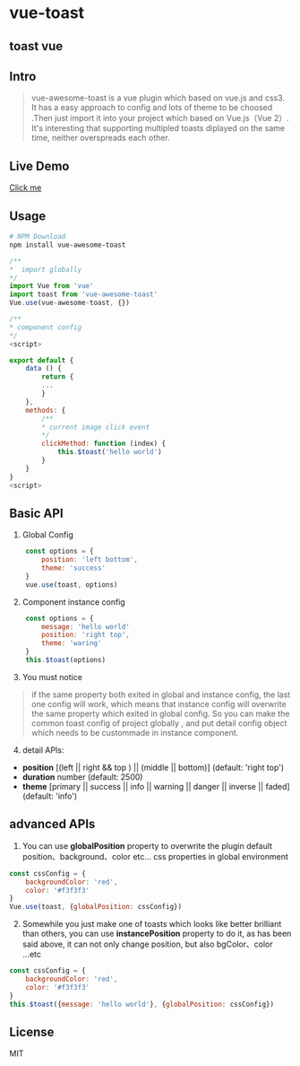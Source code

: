 # vue-toast

 toast vue
---

## Intro
> vue-awesome-toast is a vue plugin which based on vue.js and css3. It has a easy approach to config and lots of theme to be choosed .Then just import it into your project which based on Vue.js（Vue 2）.
It's interesting that supporting multipled toasts diplayed on the same time, neither overspreads each other.

## Live Demo
[Click me](https://wxhthx.github.io/vue-toast/ "vue-awesome-toast") 

## Usage
```bash
# NPM Download
npm install vue-awesome-toast
```

```javascript
/**
*  import globally
*/
import Vue from 'vue'
import toast from 'vue-awesome-toast'
Vue.use(vue-awesome-toast, {})
```

```javascript
/**
* component config
*/
<script>

export default {
    data () {
        return {
        ...
        }
    },
    methods: {
        /**
        * current image click event
        */
        clickMethod: function (index) {
            this.$toast('hello world')
        }
    }
}
<script>
```

## Basic API
1. Global Config
```javascript
    const options = {
        position: 'left bottom',
        theme: 'success'
    }
    vue.use(toast, options)
```
2. Component instance config
```javascript
    const options = {
        message: 'hello world'
        position: 'right top',
        theme: 'waring'
    }
    this.$toast(options)
```
3. You must notice
> if the same property both exited in global and instance config, the last one config will work, which means that instance config will overwrite the same property which exited in global config.
    So you can make the common toast config of project globally , and put detail config object which needs to be custommade in instance component.
4. detail APIs:
* __position__ [(left || right && top ) || (middle || bottom)] (default: 'right top')
* __duration__ number (default: 2500)
* __theme__ [primary || success || info || warning || danger || inverse || faded] (default: 'info')

## advanced APIs
1. You can use __globalPosition__ property to overwrite the plugin default position、background、color etc... css properties in global environment

```javascript
const cssConfig = {
    backgroundColor: 'red',
    color: '#f3f3f3'
}
Vue.use(toast, {globalPosition: cssConfig})
```

2. Somewhile you just make one of toasts which looks like better brilliant than others, you can use __instancePosition__ property to do it, as has been said above, it can not only change position, but also bgColor、color ...etc

```javascript
const cssConfig = {
    backgroundColor: 'red',
    color: '#f3f3f3'
}
this.$toast({message: 'hello world'}, {globalPosition: cssConfig})
```

## License
MIT

